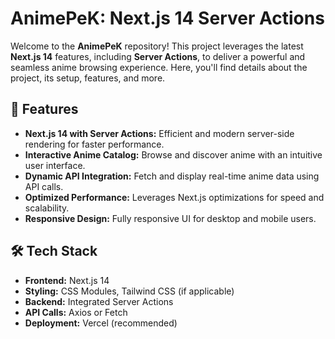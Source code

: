 # AnimePeK: Next.js 14 Server Actions

Welcome to the **AnimePeK** repository! This project leverages the latest **Next.js 14** features, including **Server Actions**, to deliver a powerful and seamless anime browsing experience. Here, you'll find details about the project, its setup, features, and more.

## 🌟 Features

- **Next.js 14 with Server Actions:** Efficient and modern server-side rendering for faster performance.
- **Interactive Anime Catalog:** Browse and discover anime with an intuitive user interface.
- **Dynamic API Integration:** Fetch and display real-time anime data using API calls.
- **Optimized Performance:** Leverages Next.js optimizations for speed and scalability.
- **Responsive Design:** Fully responsive UI for desktop and mobile users.

## 🛠️ Tech Stack

- **Frontend:** Next.js 14
- **Styling:** CSS Modules, Tailwind CSS (if applicable)
- **Backend:** Integrated Server Actions
- **API Calls:** Axios or Fetch
- **Deployment:** Vercel (recommended)


